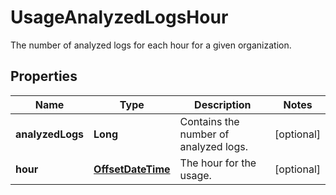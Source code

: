 

# UsageAnalyzedLogsHour

The number of analyzed logs for each hour for a given organization.
## Properties

Name | Type | Description | Notes
------------ | ------------- | ------------- | -------------
**analyzedLogs** | **Long** | Contains the number of analyzed logs. |  [optional]
**hour** | [**OffsetDateTime**](OffsetDateTime.md) | The hour for the usage. |  [optional]



